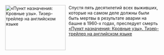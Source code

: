 <!--2025-02-12 08:00:29-->
<div class="yb">
  <div class="rss smaller1 kino_kino"><a href="https://www.kino-teatr.ru/video/46109/" title="«Пункт назначения: Кровные узы». Тизер-трейлер на английском языке"><img src="https://www.kino-teatr.ru/video/9/0/46109/poster.jpg" width="196" height="147" align="left" hspace="5" style="margin: 0px 10px 0px 5px" alt="«Пункт назначения: Кровные узы». Тизер-трейлер на английском языке"/></a>Спустя пять десятилетий всех выживших, которые на самом деле должны были быть мертвы в результате аварии на башне в 1960-х годах, преследует смерть <br><a class="light" href="https://www.kino-teatr.ru/video/46109/">«Пункт назначения: Кровные узы». Тизер-трейлер на английском языке</a></div>
</div>
